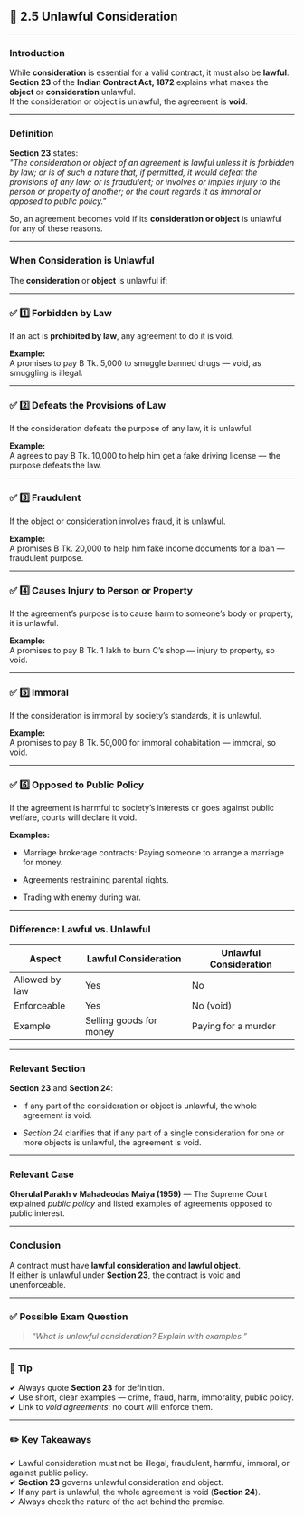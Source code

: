 
## 📑 **2.5 Unlawful Consideration**

---

### **Introduction**

While **consideration** is essential for a valid contract, it must also be **lawful**.  
**Section 23** of the **Indian Contract Act, 1872** explains what makes the **object** or **consideration** unlawful.  
If the consideration or object is unlawful, the agreement is **void**.

---

### **Definition**

**Section 23** states:  
_"The consideration or object of an agreement is lawful unless it is forbidden by law; or is of such a nature that, if permitted, it would defeat the provisions of any law; or is fraudulent; or involves or implies injury to the person or property of another; or the court regards it as immoral or opposed to public policy."_

So, an agreement becomes void if its **consideration or object** is unlawful for any of these reasons.

---

### **When Consideration is Unlawful**

The **consideration** or **object** is unlawful if:

---

### ✅ **1️⃣ Forbidden by Law**

If an act is **prohibited by law**, any agreement to do it is void.

**Example:**  
A promises to pay B Tk. 5,000 to smuggle banned drugs — void, as smuggling is illegal.

---

### ✅ **2️⃣ Defeats the Provisions of Law**

If the consideration defeats the purpose of any law, it is unlawful.

**Example:**  
A agrees to pay B Tk. 10,000 to help him get a fake driving license — the purpose defeats the law.

---

### ✅ **3️⃣ Fraudulent**

If the object or consideration involves fraud, it is unlawful.

**Example:**  
A promises B Tk. 20,000 to help him fake income documents for a loan — fraudulent purpose.

---

### ✅ **4️⃣ Causes Injury to Person or Property**

If the agreement’s purpose is to cause harm to someone’s body or property, it is unlawful.

**Example:**  
A promises to pay B Tk. 1 lakh to burn C’s shop — injury to property, so void.

---

### ✅ **5️⃣ Immoral**

If the consideration is immoral by society’s standards, it is unlawful.

**Example:**  
A promises to pay B Tk. 50,000 for immoral cohabitation — immoral, so void.

---

### ✅ **6️⃣ Opposed to Public Policy**

If the agreement is harmful to society’s interests or goes against public welfare, courts will declare it void.

**Examples:**

- Marriage brokerage contracts: Paying someone to arrange a marriage for money.
    
- Agreements restraining parental rights.
    
- Trading with enemy during war.
    

---

### **Difference: Lawful vs. Unlawful**

|Aspect|Lawful Consideration|Unlawful Consideration|
|---|---|---|
|Allowed by law|Yes|No|
|Enforceable|Yes|No (void)|
|Example|Selling goods for money|Paying for a murder|

---

### **Relevant Section**

**Section 23** and **Section 24**:

- If any part of the consideration or object is unlawful, the whole agreement is void.
    
- _Section 24_ clarifies that if any part of a single consideration for one or more objects is unlawful, the agreement is void.
    

---

### **Relevant Case**

**Gherulal Parakh v Mahadeodas Maiya (1959)** — The Supreme Court explained _public policy_ and listed examples of agreements opposed to public interest.

---

### **Conclusion**

A contract must have **lawful consideration and lawful object**.  
If either is unlawful under **Section 23**, the contract is void and unenforceable.

---

### ✅ **Possible Exam Question**

> _“What is unlawful consideration? Explain with examples.”_

---

### 📌 **Tip**

✔ Always quote **Section 23** for definition.  
✔ Use short, clear examples — crime, fraud, harm, immorality, public policy.  
✔ Link to _void agreements_: no court will enforce them.

---

### ✏️ **Key Takeaways**

✔ Lawful consideration must not be illegal, fraudulent, harmful, immoral, or against public policy.  
✔ **Section 23** governs unlawful consideration and object.  
✔ If any part is unlawful, the whole agreement is void (**Section 24**).  
✔ Always check the nature of the act behind the promise.
